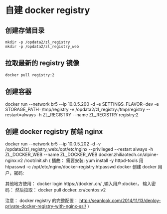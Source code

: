 # 自建 docker registry

## 创建存储目录

```
mkdir -p /opdata2/zl_registry
mkdir -p /opdata2/zl_registry_web
```

## 拉取最新的 registry 镜像

`docker pull registry:2`

## 创建容器

docker run --network br5 --ip 10.0.5.200 -d -e SETTINGS_FLAVOR=dev -e STORAGE_PATH=/tmp/registry -v /opdata2/zl_registry:/tmp/registry --restart=always -h ZL_REGISTRY --name ZL_REGISTRY registry:2

## 创建 docker registry 前端 nginx

docker run --network br5 --ip 10.0.5.202 -d -v /opdata2/zl_registry_web:/opt/etc/nginx --privileged --restart always -h ZL_DOCKER_WEB --name ZL_DOCKER_WEB docker.zhiliaotech.cn/alpine-nginx:v2 /root/init.sh
(
插曲：
需要安装: yum install -y httpd-tools
用 htpasswd -c /opt/etc/nginx/docker-registry.htpasswd docker 创建 docker 用户，密码: <your password>

其他地方使用：
docker login https://docker.<your domain>.cn/ ,输入用户:docker， 输入密码：<your password>
然后拉取：
docker pull docker.<your domain>.cn/centos:v2

注意： docker registry 的完整配置：
http://seanlook.com/2014/11/13/deploy-private-docker-registry-with-nginx-ssl/
)
